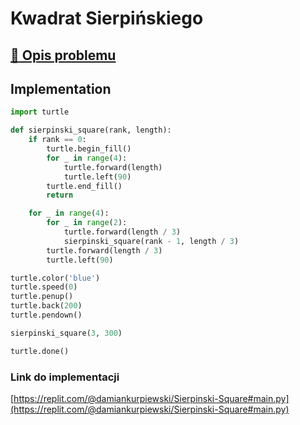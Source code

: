 # Kwadrat Sierpińskiego

## [:link: Opis problemu](../../../../algorithms/fractals/sierpinski-square.md)

## Implementation

```python linenums="1"
import turtle

def sierpinski_square(rank, length):
    if rank == 0:
        turtle.begin_fill()
        for _ in range(4):
            turtle.forward(length)
            turtle.left(90)
        turtle.end_fill()
        return

    for _ in range(4):
        for _ in range(2):
            turtle.forward(length / 3)
            sierpinski_square(rank - 1, length / 3)
        turtle.forward(length / 3)
        turtle.left(90)

turtle.color('blue')
turtle.speed(0)
turtle.penup()
turtle.back(200)
turtle.pendown()

sierpinski_square(3, 300)

turtle.done()
```

### Link do implementacji

[https://replit.com/@damiankurpiewski/Sierpinski-Square#main.py](https://replit.com/@damiankurpiewski/Sierpinski-Square#main.py)
